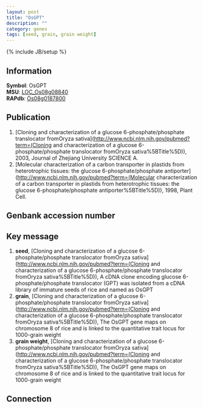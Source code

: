 ```yaml
---
layout: post
title: "OsGPT"
description: ""
category: genes
tags: [seed, grain, grain weight]
---
```

{% include JB/setup %}

## Information
__Symbol__: OsGPT  
__MSU__: [LOC_Os08g08840](http://rice.plantbiology.msu.edu/cgi-bin/ORF_infopage.cgi?orf=LOC_Os08g08840)  
__RAPdb__: [Os08g0187800](http://rapdb.dna.affrc.go.jp/viewer/gbrowse_details/irgsp1?name=Os08g0187800)  

## Publication
1. [Cloning and characterization of a glucose 6-phosphate/phosphate translocator fromOryza sativa](http://www.ncbi.nlm.nih.gov/pubmed?term=(Cloning and characterization of a glucose 6-phosphate/phosphate translocator fromOryza sativa%5BTitle%5D)), 2003, Journal of Zhejiang University SCIENCE A.
2. [Molecular characterization of a carbon transporter in plastids from heterotrophic tissues: the glucose 6-phosphate/phosphate antiporter](http://www.ncbi.nlm.nih.gov/pubmed?term=(Molecular characterization of a carbon transporter in plastids from heterotrophic tissues: the glucose 6-phosphate/phosphate antiporter%5BTitle%5D)), 1998, Plant Cell.

## Genbank accession number

## Key message
1. __seed__, [Cloning and characterization of a glucose 6-phosphate/phosphate translocator fromOryza sativa](http://www.ncbi.nlm.nih.gov/pubmed?term=(Cloning and characterization of a glucose 6-phosphate/phosphate translocator fromOryza sativa%5BTitle%5D)),  A cDNA clone encoding glucose 6-phosphate/phosphate translocator (GPT) was isolated from a cDNA library of immature seeds of rice and named as OsGPT
2. __grain__, [Cloning and characterization of a glucose 6-phosphate/phosphate translocator fromOryza sativa](http://www.ncbi.nlm.nih.gov/pubmed?term=(Cloning and characterization of a glucose 6-phosphate/phosphate translocator fromOryza sativa%5BTitle%5D)),  The OsGPT gene maps on chromosome 8 of rice and is linked to the quantitative trait locus for 1000-grain weight
3. __grain weight__, [Cloning and characterization of a glucose 6-phosphate/phosphate translocator fromOryza sativa](http://www.ncbi.nlm.nih.gov/pubmed?term=(Cloning and characterization of a glucose 6-phosphate/phosphate translocator fromOryza sativa%5BTitle%5D)),  The OsGPT gene maps on chromosome 8 of rice and is linked to the quantitative trait locus for 1000-grain weight

## Connection



